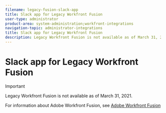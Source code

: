 ```yaml
---
filename: legacy-fusion-slack-app
title: Slack app for Legacy Workfront Fusion
user-type: administrator
product-area: system-administration;workfront-integrations
navigation-topic: administrator-integrations
title: Slack app for Legacy Workfront Fusion
description: Legacy Workfront Fusion is not available as of March 31, 2021.
---
```


# Slack app for Legacy Workfront Fusion

>[!IMPORTANT]
>
>Legacy Workfront Fusion is not available as of March 31, 2021.
>
>For information about Adobe Workfront Fusion, see [Adobe Workfront Fusion](../../workfront-fusion/workfront-fusion-2.md)

<!--
<div data-mc-conditions="QuicksilverOrClassic.Draft mode">
<p>The Slack app for Legacy Workfront Fusion enables you to connect Legacy Workfront Fusion to your Slack account. After you enter your credentials, you can reuse that connection the next time you build a FLO using Slack. You can set up and save multiple connections and share them with your teammates.</p>
<p class="workfront_plans"> This is available only for customers who have aLegacy Workfront Fusion license.</p>
<p>For more information about Legacy Workfront Fusion, see <a href="../../administration-and-setup/configure-integrations/legacy-workfront-fusion.md" class="MCXref xref" xrefformat="{para}">Legacy Workfront Fusion</a>.</p>
<h2>Enable the Slack integration</h2>
<p>The first time you add a Slack card to a FLO, you must set up a connection for that connector.&nbsp;</p>
<p>To set up a connection with Slack:</p>
<div>
<ol>
<li value="1">Click <strong>+New FLO</strong> in the top right corner of the screen.</li>
<li value="2">Search for Slack and click the Slack app.</li>
<li value="3">Choose the event or action you want in your FLO.</li>
<li value="4">Do either of the following, depending on whether a connection is already configured:
<ul>
<li>If a connection is already configured, click <strong>New connection</strong> in the top right corner of the card to create a new connection.</li>
<li>If you don't have any connections configured, click <strong>New Connection</strong>&nbsp;be taken to the next step.</li>
</ul></li>
<li value="5">Name your connection. Choose something unique, because you might need to distinguish between multiple connections in the future.</li>
<li value="6">Click <strong>Create</strong>.</li>
<li value="7">(Conditional)&nbsp;Sign in to Slack if you are not currently signed in.&nbsp;</li>
<li value="8">In the dialog box, select the Slack account you want to connect to.&nbsp;</li>
<li value="9">Click&nbsp;<strong>Authorize</strong>&nbsp;to give Legacy Workfront Fusion access to your Slack data. This allows Legacy Workfront Fusion to send messages on your behalf.&nbsp;You can reuse this connection any time you use Slack in a FLO.&nbsp;</li>
</ol>
<p>After you have set up a connection, you can use that connection again or set up a new one.</p>
<h2>What you can do with the Slack integration</h2>
<p>There are multiple Events in Slack that can trigger FLOs:</p>
<ul>
<li><strong>New Message in Channel:</strong> Start FLO when there is a new message in a certain channel</li>
<li><strong>New Message in Private Channel:</strong> Start FLO when there is a new message in your private Slack channel.</li>
<li><strong>New Pinned Message:</strong> Start FLO when a message is pinned in a certain channel</li>
<li><strong>Slash Command:</strong> Start FLO when someone sends a slash command to a custom bot. Use with "Respond to Command" action.</li>
</ul>
<p>After&nbsp;a FLO&nbsp;is triggered, you can configure it to perform the following Actions in Slack:&nbsp;</p>
<ul>
<li><strong>Archive Channel:</strong> Archive a channel with name or channel ID</li>
<li><strong>Create Channel:</strong> Create a public or private slack channel</li>
<li><strong>Custom API Call:</strong> Make an authenticated HTTP request to the Slack API</li>
<li><strong>Invite User to Channel:</strong> Invite a user to a Slack channel</li>
<li><strong>Join Channel:</strong> Join a public Slack channel</li>
<li><strong>Leave Channel:</strong> Leave a public or private Slack channel</li>
<li><strong>Read Message History:</strong> Get a collection of messages from a desired channel and time range</li>
<li><strong>Read User:</strong> Read a user's information using their user ID, username, or email</li>
<li><strong>Respond to Command - Delayed:</strong> Use with <strong>Slash Command</strong> event to respond to a slash command from a custom bot after a delay. This should be used if FLO runtime is greater than 3 seconds.</li>
<li><strong>Respond to Command - Real Time:</strong> Use with <strong>Slash Command</strong> event to respond to a slash command in real time from a custom bot. Every <strong>Slash Command</strong> event needs a real time response in less than 3 seconds, although you can post follow-up messages with <strong>Respond to Command - Delayed</strong>.</li>
<li><strong>Search Channels:</strong> Search for one or more channels matching certain criteria</li>
<li><strong>Send Direct Message:</strong> Send a direct message by username or user ID</li>
<li><strong>Send Message to Channel:</strong> Send a message to a channel</li>
<li><strong>Send Slackbot Message:</strong> Send a message to a user's slackbot channel using their username</li>
</ul>
<p>For more information, please access the in-application help within Legacy Workfront Fusion.&nbsp;</p>
<p>To view the Workfront Privacy Policy, see&nbsp;<a href="https://www.workfront.com/privacy-policy/">https://www.workfront.com/privacy-policy/</a>.&nbsp;</p>
</div>
</div>
-->

